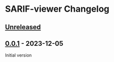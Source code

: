 <!-- Keep a Changelog guide -> https://keepachangelog.com -->

# SARIF-viewer Changelog

## [Unreleased]

## [0.0.1] - 2023-12-05

Initial version

[Unreleased]: https://github.com/adrienpessu/SARIF-viewer/compare/v0.0.1...HEAD
[0.0.1]: https://github.com/adrienpessu/SARIF-viewer/commits/v0.0.1
